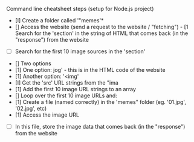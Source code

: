 Command line cheatsheet steps (setup for Node.js project)

- [I] Create a folder called '"memes'\*
- [] Access the website (send a request to the website / "fetching") - [1 Search for the 'section' in the string of HTML that comes back (in the "response")
  from the website
- [ ] Search for the first 10 image sources in the 'section'
- [] Two options
- [1] One option: jog' - this is in the HTML code of the website
- [1] Another option: '<img'
- [I] Get the 'src' URL strings from the "ima
- [1] Add the first 10 image URL strings to an array
- [] Loop over the first 10 image URLs and:
- [1] Create a file (named correctly) in the 'memes" folder (eg. '01.jpg', '02.jpg', etc)
- [1] Access the image URL
- [ ] In this file, store the image data that comes back (in the "response") from the website
